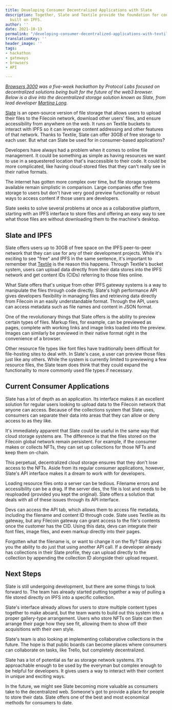 ```yaml
---
title: Developing Consumer Decentralized Applications with Slate
description: Together, Slate and Textile provide the foundation for consumer applications
  built on IPFS.
author: ''
date: 2021-10-13
permalink: "/developing-consumer-decentralized-applications-with-textile-slate/"
translationKey: ''
header_image: ''
tags:
- hackathon
- gateways
- browsers
- API

---
```

[_Browsers 3000_](https://events.protocol.ai/2021/browsers3000/) _was a five-week hackathon by Protocol Labs focused on decentralized solutions being built for the future of the web3 browser. Below is a dive into the decentralized storage solution known as Slate, from lead developer_ [_Martina Long_](https://twitter.com/martunalong?lang=en)_._

[Slate](https://slate.host/) is an open-source version of file storage that allows users to upload their files to the Filecoin network, download other users' files, and ensure accessibility from anywhere on the web. It runs on Textile buckets to interact with IPFS so it can leverage content addressing and other features of that network. Thanks to Textile, Slate can offer 30GB of free storage to each user. But what can Slate be used for in consumer-based applications?

Developers have always had a problem when it comes to online file management. It could be something as simple as having resources we want to use in a sequestered location that's inaccessible to their code. It could be more complicated, like having cloud-stored files that they can't really see in their native formats.

The internet has gotten more complex over time, but file storage systems available remain simplistic in comparison. Large companies offer free storage to users but don't have very good preview functionality or robust ways to access content if those users are developers.

Slate seeks to solve several problems at once as a collaborative platform, starting with an IPFS interface to store files and offering an easy way to see what those files are without downloading them to the machine's desktop.

## **Slate and IPFS**

Slate offers users up to 30GB of free space on the IPFS peer-to-peer network that they can use for any of their development projects. While it's exciting to see "free" and IPFS in the same sentence, it's important to remember that [Textile](https://www.textile.io/) is the reason this happens. Through Textile's bucket system, users can upload data directly from their data stores into the IPFS network and get content IDs (CIDs) referring to those files online.

What Slate offers that's unique from other IPFS gateway systems is a way to manipulate the files through code directly. Slate's high performance API gives developers flexibility in managing files and retrieving data directly from Filecoin in an easily understandable format. Through the API, users can access metadata such as file names and content in JSON format.

One of the revolutionary things that Slate offers is the ability to preview certain types of files. Markup files, for example, can be previewed as pages, complete with working links and image links loaded into the preview. Images can similarly be previewed in their native format right in the convenience of a browser.

Other resource file types like font files have traditionally been difficult for file-hosting sites to deal with. In Slate's case, a user can preview those files just like any others. While the system is currently limited to previewing a few resource files, the Slate team does think that they could expand the functionality to more commonly used file types if necessary.

## **Current Consumer Applications**

Slate has a lot of depth as an application. Its interface makes it an excellent solution for regular users looking to upload data to the Filecoin network that anyone can access. Because of the collections system that Slate uses, consumers can separate their data into areas that they can allow or deny access to as they like.

It's immediately apparent that Slate could be useful in the same way that cloud storage systems are. The difference is that the files stored on the Filecoin global network remain persistent. For example, if the consumer makes or collects NFTs, they can set up collections for those NFTs and keep them on-chain.

This perpetual, decentralized cloud storage ensures that they don't lose access to the NFTs. Aside from its regular consumer applications, however, Slate's API interface makes it a dream to work with for developers.

Loading resource files onto a server can be tedious. Filename errors and accessibility can be a drag. If the server dies, the file is lost and needs to be reuploaded (provided you kept the original). Slate offers a solution that deals with all of these issues through its API interface.

Devs can access the API tab, which allows them to access file metadata, including the filename and content ID through code. Slate uses Textile as its gateway, but any Filecoin gateway can grant access to the file's contents once the customer has the CID. Using this data, devs can integrate their font files, image files, and even markup directly into their pages.

Forgotten what the filename is, or want to change it on the fly? Slate gives you the ability to do just that using another API call. If a developer already has collections in their Slate profile, they can upload directly to the collection by appending the collection ID alongside their upload request.

## **Next Steps**

Slate is still undergoing development, but there are some things to look forward to. The team has already started putting together a way of pulling a file stored directly on IPFS into a specific collection.

Slate's interface already allows for users to store multiple content types together to make aboard, but the team wants to build out this system into a proper gallery-type arrangement. Users who store NFTs on Slate can then arrange their page how they see fit, allowing them to show off their acquisitions with their own style.

Slate's team is also looking at implementing collaborative collections in the future. The hope is that public boards can become places where consumers can collaborate on tasks, like Trello, but completely decentralized.

Slate has a lot of potential as far as storage network systems. It's approachable enough to be used by the everyman but complex enough to be helpful for developers. It gives users a way to interact with their content in unique and exciting ways.

In the future, we might see Slate becoming more valuable as consumers take to the decentralized web. Someone's got to provide a place for people to store their data. Slate offers one of the best and most economical methods for consumers to date.